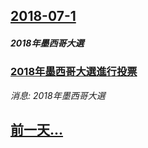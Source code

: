 ## [2018-07-1](/news/2018/07/1/index.md)

##### 2018年墨西哥大選
### [2018年墨西哥大選進行投票 ](/news/2018/07/1/2018年墨西哥大選進行投票.md)
_消息: 2018年墨西哥大選_

## [前一天...](/news/2018/06/28/index.md)

